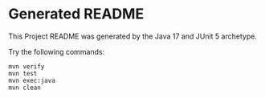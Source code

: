 # Generated README

This Project README was generated by the Java 17 and JUnit 5 archetype.

Try the following commands:

```
mvn verify
mvn test
mvn exec:java
mvn clean
```
